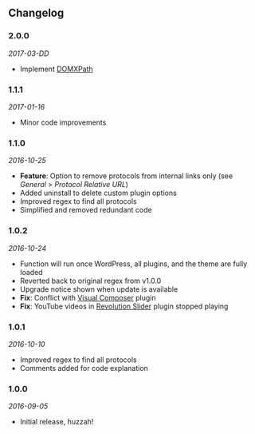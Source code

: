 ## Changelog
### 2.0.0
*2017-03-DD*
* Implement [DOMXPath](https://secure.php.net/manual/en/class.domxpath.php)

### 1.1.1
*2017-01-16*
* Minor code improvements

### 1.1.0
*2016-10-25*
* **Feature**: Option to remove protocols from internal links only (see *General* > *Protocol Relative URL*)
* Added uninstall to delete custom plugin options
* Improved regex to find all protocols
* Simplified and removed redundant code

### 1.0.2
*2016-10-24*
* Function will run once WordPress, all plugins, and the theme are fully loaded
* Reverted back to original regex from v1.0.0
* Upgrade notice shown when update is available
* **Fix**: Conflict with [Visual Composer](https://vc.wpbakery.com) plugin
* **Fix**: YouTube videos in [Revolution Slider](https://revolution.themepunch.com) plugin stopped playing

### 1.0.1
*2016-10-10*
* Improved regex to find all protocols
* Comments added for code explanation

### 1.0.0
*2016-09-05*
* Initial release, huzzah!
